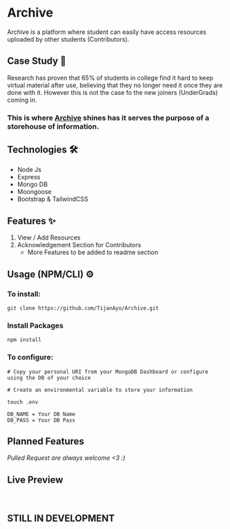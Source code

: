 # <strong>Archive </strong>
Archive is a platform where student can easily have access resources uploaded by other students (Contributors).

## <strong> Case Study 📖 </strong>
Research has proven that 65% of students in college find it hard to keep virtual material after use, believing that they no longer need it once they are done with it. However this is not the case fo the new joiners (UnderGrads) coming in.

<h3> This is where <b><u>Archive</u></b> shines has it serves the purpose of a storehouse of information. </h3>

## <strong> Technologies 🛠️ </strong>
- Node Js
- Express
- Mongo DB
- Moongoose
- Bootstrap & TailwindCSS

## <strong> Features ✨</strong>
1. View / Add Resources
2. Acknowledgement Section for Contributors
   - More Features to be added to readme section

## <strong> Usage (NPM/CLI) ⚙️</strong>

<h3>To install:</h3>

```
git clone https://github.com/TijanAyo/Archive.git
```

<h3> Install Packages </h3>

```
npm install
```

<h3> To configure: </h3>

```
# Copy your personal URI from your MongoDB Dashboard or configure using the DB of your choice

# Create an environmental variable to store your information

touch .env

DB_NAME = Your DB Name
DB_PASS = Your DB Pass
```

## <strong> Planned Features </strong>
<p><i> Pulled Request are always welcome <3 :) </i></p>

## <strong> Live Preview </strong>
<br />
<h2><b> STILL IN DEVELOPMENT </b></h2>